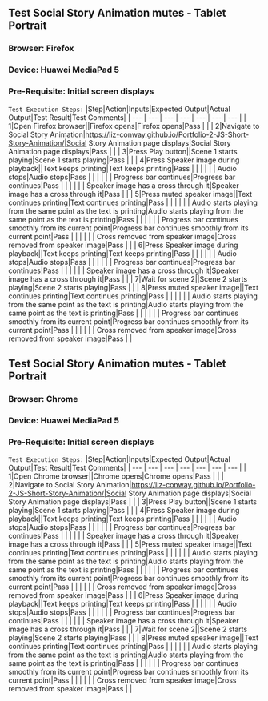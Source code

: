 ﻿## Test Social Story Animation mutes - Tablet Portrait
### Browser: Firefox
### Device: Huawei MediaPad 5
### Pre-Requisite: Initial screen displays
`Test Execution Steps:`
|Step|Action|Inputs|Expected Output|Actual Output|Test Result|Test Comments|
| --- | --- | --- | --- | --- | --- | --- |
| 1|Open Firefox browser||Firefox opens|Firefox opens|Pass | |
| 2|Navigate to Social Story Animation|https://liz-conway.github.io/Portfolio-2-JS-Short-Story-Animation/|Social Story Animation page displays|Social Story Animation page displays|Pass | |
| 3|Press Play button||Scene 1 starts playing|Scene 1 starts playing|Pass | |
| 4|Press Speaker image during playback||Text keeps printing|Text keeps printing|Pass | |
| | | | Audio stops|Audio stops|Pass | |
| | | | Progress bar continues|Progress bar continues|Pass | |
| | | | Speaker image has a cross through it|Speaker image has a cross through it|Pass | |
| 5|Press muted speaker image||Text continues printing|Text continues printing|Pass | |
| | | | Audio starts playing from the same point as the text is printing|Audio starts playing from the same point as the text is printing|Pass | |
| | | | Progress bar continues smoothly from its current point|Progress bar continues smoothly from its current point|Pass | |
| | | | Cross removed from speaker image|Cross removed from speaker image|Pass | |
| 6|Press Speaker image during playback||Text keeps printing|Text keeps printing|Pass | |
| | | | Audio stops|Audio stops|Pass | |
| | | | Progress bar continues|Progress bar continues|Pass | |
| | | | Speaker image has a cross through it|Speaker image has a cross through it|Pass | |
| 7|Wait for scene 2||Scene 2 starts playing|Scene 2 starts playing|Pass | |
| 8|Press muted speaker image||Text continues printing|Text continues printing|Pass | |
| | | | Audio starts playing from the same point as the text is printing|Audio starts playing from the same point as the text is printing|Pass | |
| | | | Progress bar continues smoothly from its current point|Progress bar continues smoothly from its current point|Pass | |
| | | | Cross removed from speaker image|Cross removed from speaker image|Pass | |


## Test Social Story Animation mutes - Tablet Portrait
### Browser: Chrome
### Device: Huawei MediaPad 5
### Pre-Requisite: Initial screen displays
`Test Execution Steps:`
|Step|Action|Inputs|Expected Output|Actual Output|Test Result|Test Comments|
| --- | --- | --- | --- | --- | --- | --- |
| 1|Open Chrome browser||Chrome opens|Chrome opens|Pass | |
| 2|Navigate to Social Story Animation|https://liz-conway.github.io/Portfolio-2-JS-Short-Story-Animation/|Social Story Animation page displays|Social Story Animation page displays|Pass | |
| 3|Press Play button||Scene 1 starts playing|Scene 1 starts playing|Pass | |
| 4|Press Speaker image during playback||Text keeps printing|Text keeps printing|Pass | |
| | | | Audio stops|Audio stops|Pass | |
| | | | Progress bar continues|Progress bar continues|Pass | |
| | | | Speaker image has a cross through it|Speaker image has a cross through it|Pass | |
| 5|Press muted speaker image||Text continues printing|Text continues printing|Pass | |
| | | | Audio starts playing from the same point as the text is printing|Audio starts playing from the same point as the text is printing|Pass | |
| | | | Progress bar continues smoothly from its current point|Progress bar continues smoothly from its current point|Pass | |
| | | | Cross removed from speaker image|Cross removed from speaker image|Pass | |
| 6|Press Speaker image during playback||Text keeps printing|Text keeps printing|Pass | |
| | | | Audio stops|Audio stops|Pass | |
| | | | Progress bar continues|Progress bar continues|Pass | |
| | | | Speaker image has a cross through it|Speaker image has a cross through it|Pass | |
| 7|Wait for scene 2||Scene 2 starts playing|Scene 2 starts playing|Pass | |
| 8|Press muted speaker image||Text continues printing|Text continues printing|Pass | |
| | | | Audio starts playing from the same point as the text is printing|Audio starts playing from the same point as the text is printing|Pass | |
| | | | Progress bar continues smoothly from its current point|Progress bar continues smoothly from its current point|Pass | |
| | | | Cross removed from speaker image|Cross removed from speaker image|Pass | |
